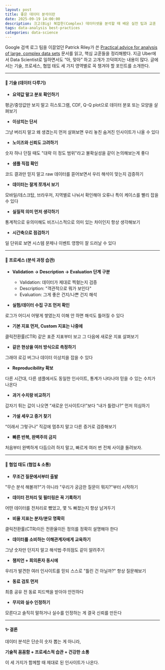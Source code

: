 ```yaml
---
layout: post
title: 좋은 데이터 분석이란
date: 2025-09-19 14:00:00
description: 크고(Big) 복잡한(Complex) 데이터셋을 분석할 때 배운 실전 팁과 교훈
tags: data-analysis best-practices
categories: data-science
---
```


Google 검색 로그 팀을 이끌었던 Patrick Riley가 쓴 [Practical advice for analysis of large, complex data sets](https://www.unofficialgoogledatascience.com/2016/10/practical-advice-for-analysis-of-large.html) 문서를 읽고, 핵심 교훈들을 정리해봤다. 지금 Uber에서 Data Scientist로 일하면서도 “아, 맞아” 하고 고개가 끄덕여지는 내용이 많다. 글에서는 기술, 프로세스, 협업 태도 세 가지 영역별로 꼭 챙겨야 할 포인트를 소개한다.

---

#### 🔧 기술 (데이터 다루기)


- **요약값 말고 분포 확인하기**

평균/중앙값만 보지 말고 히스토그램, CDF, Q-Q plot으로 데이터 분포 또는 모양을 살펴보기

- **이상치는 단서**

그냥 버리지 말고 왜 생겼는지 먼저 살펴보면 우리 놓친 숨겨진 인사이트가 나올 수 있다

- **노이즈와 신뢰도 고려하기**

숫자 하나 던질 때도 "대략 이 정도 범위"라고 불확실성을 같이 논의해보는게 좋다

- **샘플 직접 확인**

코드 결과만 믿지 말고 raw 데이터를 뜯어보면서 우리 해석이 맞는지 검증하기

- **데이터는 잘게 쪼개서 보기**

모바일/데스크탑, 브라우저, 지역별로 나눠서 확인해야 오류나 특이 케이스를 빨리 잡을 수 있다

- **실질적 의미 먼저 생각하기**

통계적으로 유의미해도 비즈니스적으로 의미 있는 차이인지 항상 생각해보기

- **시간축으로 점검하기**

일 단위로 보면 시스템 문제나 이벤트 영향이 잘 드러날 수 있다

---

#### 🔄 프로세스 (분석 과정 습관)


- **Validation → Description → Evaluation 단계 구분**
  - Validation: 데이터가 제대로 찍혔는지 검증
  - Description: "객관적으로 뭐가 보인다"
  - Evaluation: 그게 좋은 건지/나쁜 건지 해석

- **실험/데이터 수집 구조 먼저 확인**

로그가 어디서 어떻게 쌓였는지 이해 안 하면 해석도 틀어질 수 있다

- **기본 지표 먼저, Custom 지표는 나중에**

클릭전환률(CTR) 같은 표준 지표부터 보고 그 다음에 새로운 지표 살펴보기

- **같은 현상을 여러 방식으로 측정하기**

그래야 로깅 버그나 데이터 이상치을 잡을 수 있다

- **Reproducibility 확보**

다른 시간대, 다른 샘플에서도 동일한 인사이트, 통계가 나타나야 믿을 수 있는 수치가 나온다

- **과거 수치랑 비교하기**

갑자기 튀는 값이 나오면 “새로운 인사이트다!”보다 “내가 틀렸나?” 먼저 의심하기

- **가설 세우고 증거 찾기**

“이래서 그렇구나” 직감에 멈추지 말고 다른 증거로 검증해보기

- **빠른 반복, 완벽주의 금지**

처음부터 완벽하게 다듬으려 하지 말고, 빠르게 여러 번 전체 사이클 돌려보자.

---

#### 👥 협업 태도 (협업 & 소통)


- **무조건 질문에서부터 출발**

"무슨 분석 해볼까?"가 아니라 "우리가 궁금한 질문이 뭐지?"부터 시작하기

- **데이터 전처리 및 필터링은 꼭 기록하기**

어떤 데이터를 전처리로 뺐었고, 몇 % 빠졌는지 항상 남겨두기

- **비율 지표는 분자/분모 명확히**

클릭전환률(CTR)이든 전환율이든 정의를 정확히 설명해야 한다

- **데이터를 소비하는 이해관계자에게 교육하기**

그냥 숫자만 던지지 말고 해석법·주의점도 같이 알려주기

- **챔피언 + 회의론자 동시에**

우리가 발견한 여러 인사이트를 믿되 스스로 "틀린 건 아닐까?" 항상 질문해보기

- **동료 검토 먼저**

최종 공유 전 동료 피드백을 받아야 안전하다

- **무지와 실수 인정하기**

모른다고 솔직히 말하거나 실수를 인정하는 게 결국 신뢰를 만든다

---

#### ✨ 결론


데이터 분석은 단순히 숫자 뽑는 게 아니라,

**기술적 꼼꼼함 + 프로세스적 습관 + 건강한 소통**

이 세 가지가 함께할 때 제대로 된 인사이트가 나온다.